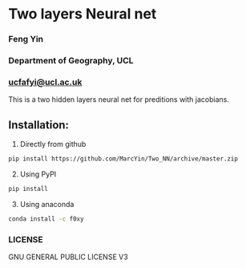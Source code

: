 # Two layers Neural net
### Feng Yin
### Department of Geography, UCL
### ucfafyi@ucl.ac.uk


This is a two hidden layers neural net for preditions with jacobians.

## Installation:

1. Directly from github 

```bash
pip install https://github.com/MarcYin/Two_NN/archive/master.zip
```

2. Using PyPI

```bash
pip install 
```


3. Using anaconda

```bash
conda install -c f0xy 
```

### LICENSE
GNU GENERAL PUBLIC LICENSE V3
